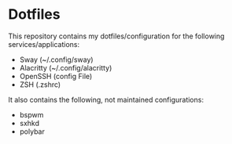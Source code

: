 # Dotfiles

This repository contains my dotfiles/configuration for the following services/applications:

* Sway (~/.config/sway)
* Alacritty (~/.config/alacritty)
* OpenSSH (config File)
* ZSH (.zshrc)

It also contains the following, not maintained configurations:

* bspwm
* sxhkd
* polybar

